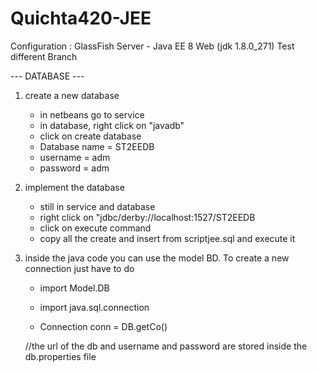 # Quichta420-JEE


Configuration : GlassFish Server - Java EE 8 Web (jdk 1.8.0_271)
Test different Branch


--- DATABASE ---

1) create a new database
      - in netbeans go to service
      - in database, right click on "javadb"
      - click on create database
      - Database name = ST2EEDB
      - username = adm
      - password = adm
      
2) implement the database
      - still in service and database
      - right click on "jdbc/derby://localhost:1527/ST2EEDB
      - click on execute command
      - copy all the create and insert from scriptjee.sql and execute it
      
3) inside the java code you can use the model BD. To create a new connection just have to do
      - import Model.DB
      - import java.sql.connection
      
      - Connection conn = DB.getCo()
   
      //the url of the db and username and password are stored inside the db.properties file
